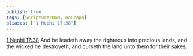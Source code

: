```yaml
---
publish: true
tags: [Scripture/BoM, noGraph]
aliases: ["1 Nephi 17:38"]
---
```

[1 Nephi 17:38](https://churchofjesuschrist.org/study/scriptures/bofm/1-ne/17?lang=eng&id=p38#p38) And he leadeth away the righteous into precious lands, and the wicked he destroyeth, and curseth the land unto them for their sakes.
